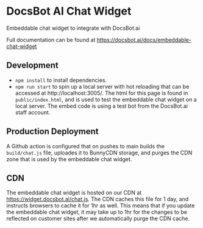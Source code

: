 # DocsBot AI Chat Widget

Embeddable chat widget to integrate with DocsBot.ai

Full documentation can be found at https://docsbot.ai/docs/embeddable-chat-widget

## Development

- `npm install` to install dependencies.
- `npm run start` to spin up a local server with hot reloading that can be accessed at http://localhost:3005/. The html for this page is found in `public/index.html`, and is used to test the embeddable chat widget on a local server. The embed code is using a test bot from the DocsBot.ai staff account.

## Production Deployment

A Github action is configured that on pushes to main builds the `build/chat.js` file, uploades it to BunnyCDN storage, and purges the CDN zone that is used by the embeddable chat widget.

## CDN

The embeddable chat widget is hosted on our CDN at https://widget.docsbot.ai/chat.js. The CDN caches this file for 1 day, and instructs browsers to cache it for 1hr as well. This means that if you update the embeddable chat widget, it may take up to 1hr for the changes to be reflected on customer sites after we automatically purge the CDN cache.
